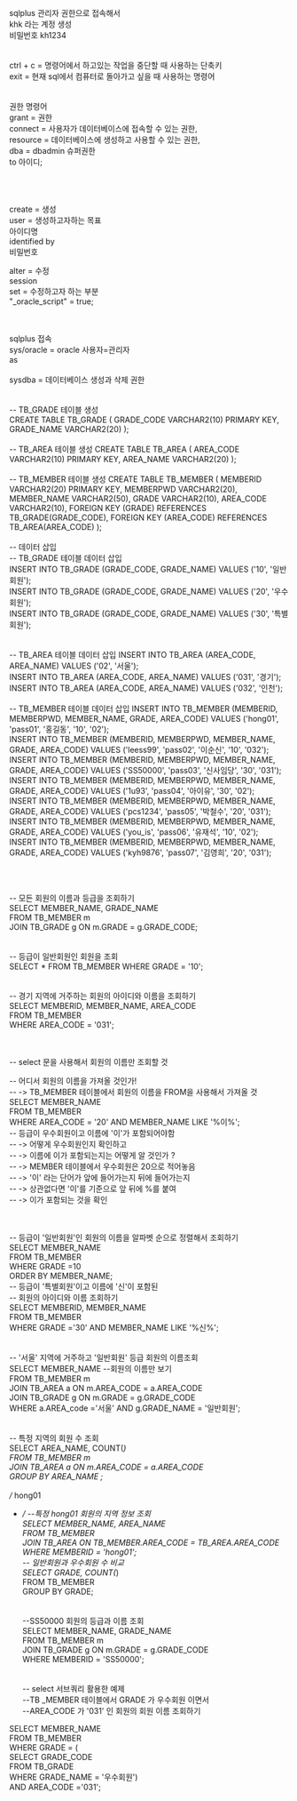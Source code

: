 
sqlplus 관리자 권한으로 접속해서 <br/>
khk 라는 계정 생성<br/>
비밀번호 kh1234<br/>
<br/><br/>
ctrl + c = 명령어에서 하고있는 작업을 중단할 때 사용하는 단축키<br/>
exit = 현재 sql에서 컴퓨터로 돌아가고 싶을 때 사용하는 명령어<br/>
<br/><br/>
권한 명령어<br/>
grant  = 권한<br/>
connect = 사용자가 데이터베이스에 접속할 수 있는 권한, <br/>
resource = 데이터베이스에 생성하고 사용할 수 있는 권한, <br/>
dba = dbadmin 슈퍼권한<br/>
 to 아이디;<br/>
<br/><br/><br/>


create = 생성 <br/>
user = 생성하고자하는 목표<br/>
아이디명<br/>
identified by <br/>
비밀번호<br/>

alter = 수정<br/>
session<br/>
set = 수정하고자 하는 부분<br/>
"_oracle_script" = true;<br/>

<br/><br/>
sqlplus 접속<br/>
sys/oracle = oracle  사용자=관리자<br/>
as<br/>
<br/>
sysdba = 데이터베이스 생성과 삭제 권한<br/>
<br/><br/>
-- TB_GRADE 테이블 생성<br/>
CREATE TABLE TB_GRADE (
    GRADE_CODE VARCHAR2(10) PRIMARY KEY,
    GRADE_NAME VARCHAR2(20)
);
<br/><br/>
-- TB_AREA 테이블 생성
CREATE TABLE TB_AREA (
    AREA_CODE VARCHAR2(10) PRIMARY KEY,
    AREA_NAME VARCHAR2(20)
);
<br/><br/>
-- TB_MEMBER 테이블 생성
CREATE TABLE TB_MEMBER (
    MEMBERID VARCHAR2(20) PRIMARY KEY,
    MEMBERPWD VARCHAR2(20),
    MEMBER_NAME VARCHAR2(50),
    GRADE VARCHAR2(10),
    AREA_CODE VARCHAR2(10),
    FOREIGN KEY (GRADE) REFERENCES TB_GRADE(GRADE_CODE),
    FOREIGN KEY (AREA_CODE) REFERENCES TB_AREA(AREA_CODE)
);
<br/><br/>
-- 데이터 삽입<br/>
-- TB_GRADE 테이블 데이터 삽입<br/>
INSERT INTO TB_GRADE (GRADE_CODE, GRADE_NAME) VALUES ('10', '일반회원');<br/>
INSERT INTO TB_GRADE (GRADE_CODE, GRADE_NAME) VALUES ('20', '우수회원');<br/>
INSERT INTO TB_GRADE (GRADE_CODE, GRADE_NAME) VALUES ('30', '특별회원');<br/>
<br/><br/>
-- TB_AREA 테이블 데이터 삽입
INSERT INTO TB_AREA (AREA_CODE, AREA_NAME) VALUES ('02', '서울');<br/>
INSERT INTO TB_AREA (AREA_CODE, AREA_NAME) VALUES ('031', '경기');<br/>
INSERT INTO TB_AREA (AREA_CODE, AREA_NAME) VALUES ('032', '인천');<br/>
<br/>
-- TB_MEMBER 테이블 데이터 삽입
INSERT INTO TB_MEMBER (MEMBERID, MEMBERPWD, MEMBER_NAME, GRADE, AREA_CODE) VALUES ('hong01', 'pass01', '홍길동', '10', '02');<br/>
INSERT INTO TB_MEMBER (MEMBERID, MEMBERPWD, MEMBER_NAME, GRADE, AREA_CODE) VALUES ('leess99', 'pass02', '이순신', '10', '032');<br/>
INSERT INTO TB_MEMBER (MEMBERID, MEMBERPWD, MEMBER_NAME, GRADE, AREA_CODE) VALUES ('SS50000', 'pass03', '신사임당', '30', '031');<br/>
INSERT INTO TB_MEMBER (MEMBERID, MEMBERPWD, MEMBER_NAME, GRADE, AREA_CODE) VALUES ('1u93', 'pass04', '아이유', '30', '02');<br/>
INSERT INTO TB_MEMBER (MEMBERID, MEMBERPWD, MEMBER_NAME, GRADE, AREA_CODE) VALUES ('pcs1234', 'pass05', '박철수', '20', '031');<br/>
INSERT INTO TB_MEMBER (MEMBERID, MEMBERPWD, MEMBER_NAME, GRADE, AREA_CODE) VALUES ('you_is', 'pass06', '유재석', '10', '02');<br/>
INSERT INTO TB_MEMBER (MEMBERID, MEMBERPWD, MEMBER_NAME, GRADE, AREA_CODE) VALUES ('kyh9876', 'pass07', '김영희', '20', '031');<br/>

<br/><br/>

-- 모든 회원의 이름과 등급을 조회하기<br/>
SELECT MEMBER_NAME, GRADE_NAME<br/>
FROM TB_MEMBER m<br/>
JOIN TB_GRADE g ON m.GRADE = g.GRADE_CODE;<br/>
<br/><br/>
-- 등급이 일반회원인 회원을 조회<br/>
SELECT * FROM TB_MEMBER WHERE GRADE = '10';<br/>
<br/><br/>
-- 경기 지역에 거주하는 회원의 아이디와 이름을 조회하기<br/>
SELECT MEMBERID, MEMBER_NAME, AREA_CODE <br/>
FROM TB_MEMBER <br/>
WHERE AREA_CODE = '031';<br/>
<br/><br/>

-- select 문을 사용해서 회원의 이름만 조회할 것<br/>

-- 어디서 회원의 이름을 가져올 것인가!<br/>
-- -> TB_MEMBER 테이블에서 회원의 이름을 FROM을 사용해서 가져올 것<br/>
SELECT MEMBER_NAME<br/>
FROM TB_MEMBER <br/>
WHERE AREA_CODE = '20' AND MEMBER_NAME LIKE '%이%';<br/>
-- 등급이 우수회원이고 이름에 '이'가 포함되어야함<br/>
-- -> 어떻게 우수회원인지 확인하고<br/>
-- -> 이름에 이가 포함되는지는 어떻게 알 것인가 ?<br/>
-- -> MEMBER 테이블에서 우수회원은 20으로 적어놓음<br/>
-- -> '이' 라는 단어가 앞에 들어가는지 뒤에 들어가는지 <br/>
-- -> 상관없다면 '이'를 기준으로 앞 뒤에 %를 붙여 <br/>
-- -> 이가 포함되는 것을 확인<br/>

<br/><br/>
-- 등급이 '일반회원'인 회원의 이름을 알파벳 순으로 정렬해서 조회하기<br/>
SELECT MEMBER_NAME<br/>
FROM TB_MEMBER <br/>
WHERE GRADE =10<br/>
ORDER BY MEMBER_NAME;<br/>
-- 등급이 '특별회원'이고 이름에 '신'이 포함된 <br/>
-- 회원의 아이디와 이름 조회하기<br/>
SELECT MEMBERID, MEMBER_NAME<br/>
FROM TB_MEMBER <br/>
WHERE GRADE ='30' AND MEMBER_NAME LIKE '%신%';<br/>
<br/><br/>
-- '서울' 지역에 거주하고 '일반회원' 등급 회원의 이름조회<br/>
SELECT  MEMBER_NAME --회원의 이름만 보기<br/>
FROM TB_MEMBER m<br/>
JOIN TB_AREA a ON m.AREA_CODE  = a.AREA_CODE <br/>
JOIN TB_GRADE g ON m.GRADE = g.GRADE_CODE <br/>
WHERE a.AREA_code ='서울' AND g.GRADE_NAME = '일반회원';<br/>
<br/><br/>
-- 특정 지역의 회원 수 조회<br/>
SELECT AREA_NAME, COUNT(*)<br/>
FROM TB_MEMBER m<br/>
JOIN TB_AREA a ON m.AREA_CODE = a.AREA_CODE <br/>
GROUP BY AREA_NAME ;<br/>
<br/>
/*
hong01
 * */
--특정 hong01 회원의 지역 정보 조회<br/>
SELECT  MEMBER_NAME, AREA_NAME<br/>
FROM TB_MEMBER <br/>
JOIN TB_AREA ON TB_MEMBER.AREA_CODE  = TB_AREA.AREA_CODE <br/>
WHERE  MEMBERID  = 'hong01';<br/>
-- 일반회원과 우수회원 수 비교<br/>
SELECT GRADE, COUNT(*)<br/>
FROM TB_MEMBER<br/>
GROUP BY GRADE;<br/>
<br/><br/>
--SS50000 회원의 등급과 이름 조회<br/>
SELECT MEMBER_NAME, GRADE_NAME<br/>
FROM TB_MEMBER  m<br/>
JOIN TB_GRADE g ON m.GRADE = g.GRADE_CODE <br/>
WHERE MEMBERID = 'SS50000';<br/>
<br/><br/>
-- select 서브쿼리 활용한 예제<br/>
--TB _MEMBER 테이블에서  GRADE 가 우수회원 이면서<br/>
--AREA_CODE 가 '031' 인 회원의 회원 이름 조회하기<br/>

SELECT MEMBER_NAME<br/>
FROM TB_MEMBER <br/>
WHERE GRADE = (<br/>
				SELECT GRADE_CODE <br/>
				FROM TB_GRADE <br/>
				WHERE GRADE_NAME = '우수회원')<br/>
AND AREA_CODE ='031';<br/>
<br/><br/>
